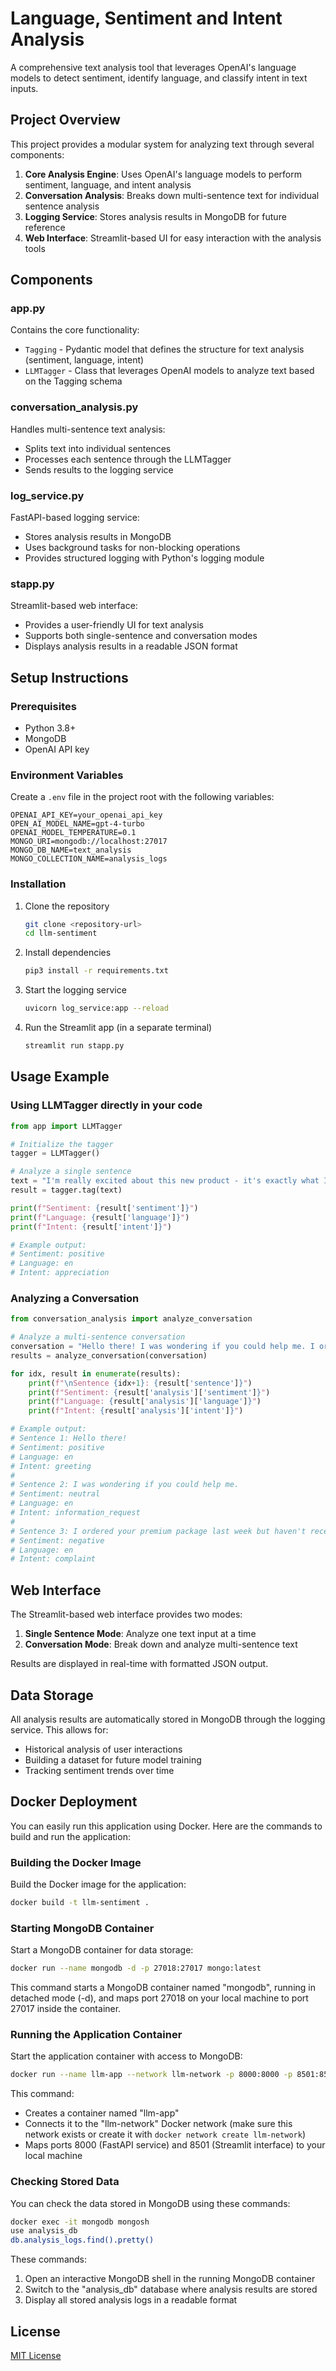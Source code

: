 # Language, Sentiment and Intent Analysis

A comprehensive text analysis tool that leverages OpenAI's language models to detect sentiment, identify language, and classify intent in text inputs.

## Project Overview

This project provides a modular system for analyzing text through several components:

1. **Core Analysis Engine**: Uses OpenAI's language models to perform sentiment, language, and intent analysis
2. **Conversation Analysis**: Breaks down multi-sentence text for individual sentence analysis
3. **Logging Service**: Stores analysis results in MongoDB for future reference
4. **Web Interface**: Streamlit-based UI for easy interaction with the analysis tools

## Components

### app.py

Contains the core functionality:
- `Tagging` - Pydantic model that defines the structure for text analysis (sentiment, language, intent)
- `LLMTagger` - Class that leverages OpenAI models to analyze text based on the Tagging schema

### conversation_analysis.py

Handles multi-sentence text analysis:
- Splits text into individual sentences
- Processes each sentence through the LLMTagger
- Sends results to the logging service

### log_service.py

FastAPI-based logging service:
- Stores analysis results in MongoDB
- Uses background tasks for non-blocking operations
- Provides structured logging with Python's logging module

### stapp.py

Streamlit-based web interface:
- Provides a user-friendly UI for text analysis
- Supports both single-sentence and conversation modes
- Displays analysis results in a readable JSON format

## Setup Instructions

### Prerequisites

- Python 3.8+
- MongoDB
- OpenAI API key

### Environment Variables

Create a `.env` file in the project root with the following variables:

```
OPENAI_API_KEY=your_openai_api_key
OPEN_AI_MODEL_NAME=gpt-4-turbo
OPENAI_MODEL_TEMPERATURE=0.1
MONGO_URI=mongodb://localhost:27017
MONGO_DB_NAME=text_analysis
MONGO_COLLECTION_NAME=analysis_logs
```

### Installation

1. Clone the repository
   ```bash
   git clone <repository-url>
   cd llm-sentiment
   ```

2. Install dependencies
   ```bash
   pip3 install -r requirements.txt
   ```

3. Start the logging service
   ```bash
   uvicorn log_service:app --reload
   ```

4. Run the Streamlit app (in a separate terminal)
   ```bash
   streamlit run stapp.py
   ```

## Usage Example

### Using LLMTagger directly in your code

```python
from app import LLMTagger

# Initialize the tagger
tagger = LLMTagger()

# Analyze a single sentence
text = "I'm really excited about this new product - it's exactly what I've been looking for!"
result = tagger.tag(text)

print(f"Sentiment: {result['sentiment']}")
print(f"Language: {result['language']}")
print(f"Intent: {result['intent']}")

# Example output:
# Sentiment: positive
# Language: en
# Intent: appreciation
```

### Analyzing a Conversation

```python
from conversation_analysis import analyze_conversation

# Analyze a multi-sentence conversation
conversation = "Hello there! I was wondering if you could help me. I ordered your premium package last week but haven't received it yet."
results = analyze_conversation(conversation)

for idx, result in enumerate(results):
    print(f"\nSentence {idx+1}: {result['sentence']}")
    print(f"Sentiment: {result['analysis']['sentiment']}")
    print(f"Language: {result['analysis']['language']}")
    print(f"Intent: {result['analysis']['intent']}")

# Example output:
# Sentence 1: Hello there!
# Sentiment: positive
# Language: en
# Intent: greeting
# 
# Sentence 2: I was wondering if you could help me.
# Sentiment: neutral
# Language: en
# Intent: information_request
# 
# Sentence 3: I ordered your premium package last week but haven't received it yet.
# Sentiment: negative
# Language: en
# Intent: complaint
```

## Web Interface

The Streamlit-based web interface provides two modes:

1. **Single Sentence Mode**: Analyze one text input at a time
2. **Conversation Mode**: Break down and analyze multi-sentence text

Results are displayed in real-time with formatted JSON output.

## Data Storage

All analysis results are automatically stored in MongoDB through the logging service. This allows for:
- Historical analysis of user interactions
- Building a dataset for future model training
- Tracking sentiment trends over time

## Docker Deployment

You can easily run this application using Docker. Here are the commands to build and run the application:

### Building the Docker Image

Build the Docker image for the application:

```bash
docker build -t llm-sentiment .
```

### Starting MongoDB Container

Start a MongoDB container for data storage:

```bash
docker run --name mongodb -d -p 27018:27017 mongo:latest
```

This command starts a MongoDB container named "mongodb", running in detached mode (-d), and maps port 27018 on your local machine to port 27017 inside the container.

### Running the Application Container

Start the application container with access to MongoDB:

```bash
docker run --name llm-app --network llm-network -p 8000:8000 -p 8501:8501 llm-sentiment
```

This command:
- Creates a container named "llm-app"
- Connects it to the "llm-network" Docker network (make sure this network exists or create it with `docker network create llm-network`)
- Maps ports 8000 (FastAPI service) and 8501 (Streamlit interface) to your local machine

### Checking Stored Data

You can check the data stored in MongoDB using these commands:

```bash
docker exec -it mongodb mongosh
use analysis_db
db.analysis_logs.find().pretty()
```

These commands:
1. Open an interactive MongoDB shell in the running MongoDB container
2. Switch to the "analysis_db" database where analysis results are stored
3. Display all stored analysis logs in a readable format

## License

[MIT License](LICENSE)
